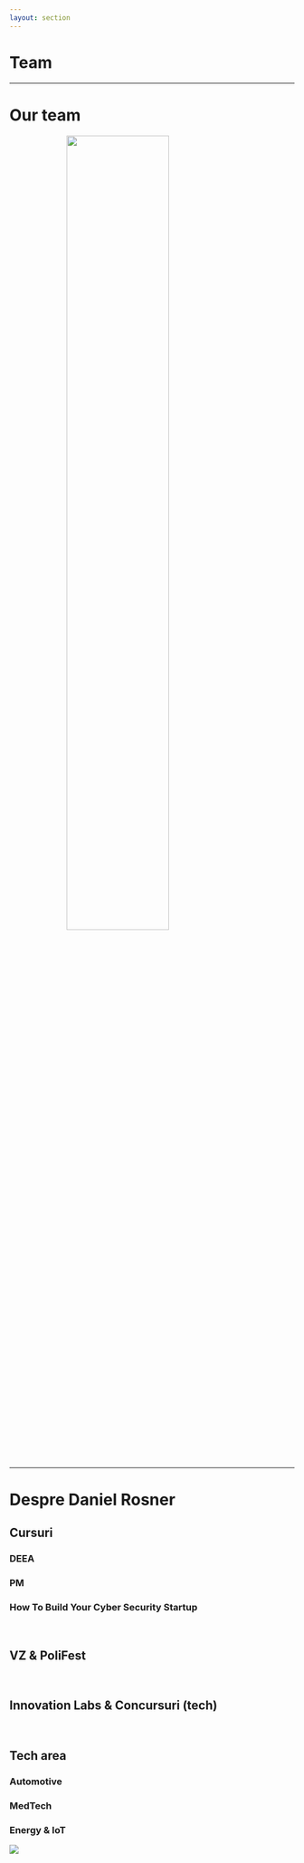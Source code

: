 ```yaml
---
layout: section
---
```

# Team


---

# Our team

<img src="/img/team.png" style="width: 60%; max-width: 100%; height: auto; margin: 0 auto; display: block;">

---

# Despre Daniel Rosner

<div grid="~ cols-2 gap-20">
<div>

## Cursuri
### DEEA
### PM
### How To Build Your Cyber Security Startup

<br>

## VZ & PoliFest
<br>

## Innovation Labs & Concursuri (tech)

<br>

## Tech area
### Automotive
### MedTech
### Energy & IoT

</div>

<img src="/img/dr.png" class="w-2500">

</div>
